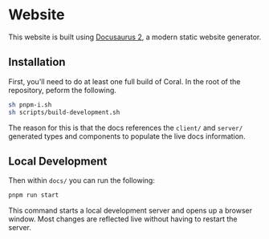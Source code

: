 # Website

This website is built using [Docusaurus 2](https://docusaurus.io/), a modern static website generator.

## Installation

First, you'll need to do at least one full build of Coral. In the root of the repository, peform the following.

```bash
sh pnpm-i.sh
sh scripts/build-development.sh
```

The reason for this is that the docs references the `client/` and `server/` generated types and components to populate the live docs information.

## Local Development

Then within `docs/` you can run the following:

```bash
pnpm run start
```

This command starts a local development server and opens up a browser window. Most changes are reflected live without having to restart the server.

